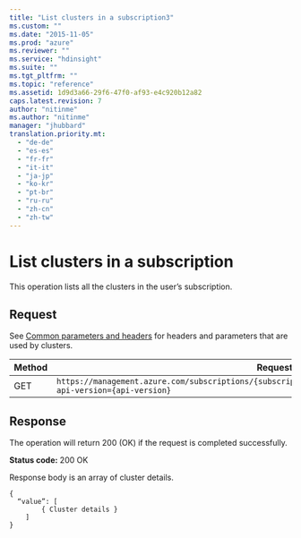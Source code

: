 ```yaml
---
title: "List clusters in a subscription3"
ms.custom: ""
ms.date: "2015-11-05"
ms.prod: "azure"
ms.reviewer: ""
ms.service: "hdinsight"
ms.suite: ""
ms.tgt_pltfrm: ""
ms.topic: "reference"
ms.assetid: 1d9d3a66-29f6-47f0-af93-e4c920b12a82
caps.latest.revision: 7
author: "nitinme"
ms.author: "nitinme"
manager: "jhubbard"
translation.priority.mt: 
  - "de-de"
  - "es-es"
  - "fr-fr"
  - "it-it"
  - "ja-jp"
  - "ko-kr"
  - "pt-br"
  - "ru-ru"
  - "zh-cn"
  - "zh-tw"
---
```

# List clusters in a subscription
This operation lists all the clusters in the user’s subscription.  
  
## Request  
 See [Common parameters and headers](../HDInsightREST/hdinsight-resource-provider-rest.md#bk_common) for headers and parameters that are used by clusters.  
  
|Method|Request URI|  
|------------|-----------------|  
|GET|`https://management.azure.com/subscriptions/{subscriptionId}/providers/Microsoft.HDInsight/clusters?api-version={api-version}`|  
  
## Response  
 The operation will return 200 (OK) if the request is completed successfully.  
  
 **Status code:** 200 OK  
  
 Response body is an array of cluster details.  
  
```  
{  
  “value”: [  
		{ Cluster details }  
    ]  
}  
```